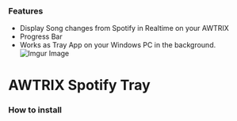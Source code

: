 ### Features

- Display Song changes from Spotify in Realtime on your AWTRIX
- Progress Bar 
- Works as Tray App on your Windows PC in the background.
![Imgur Image](https://i.imgur.com/DiD0CKH.png)


# AWTRIX Spotify Tray



### How to install
